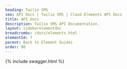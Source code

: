 ```yaml
---
heading: Twilio SMS
seo: API Docs | Twilio SMS | Cloud Elements API Docs
title: API Docs
description: Twilio SMS API Documentation.
layout: sidebarelementdoc
breadcrumbs: /docs/elements.html
elementId: 7
parent: Back to Element Guides
order: 90
---
```


{% include swagger.html %}
